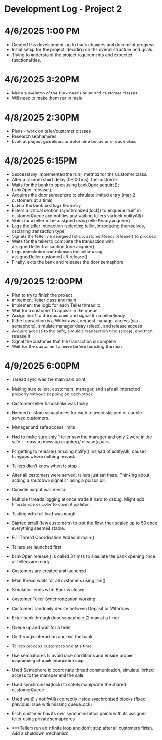 # **Development Log - Project 2**

# 4/6/2025 1:00 PM
- Created this development log to track changes and document progress.
- Initial setup for the project, deciding on the overall structure and goals.
- Trying to understand the project requirements and expected functionalities.

# 4/6/2025 3:20PM
- Made a skeleton of the file - needs teller and customer classes
- Will need to make them run in main

# 4/8/2025 2:30PM
- Plans - work on teller/customer classes
- Research sephamores
- Look at project guidelines to determine behavior of each class

# 4/8/2025 6:15PM
- Successfully implemented the run() method for the Customer class.
- After a random short delay (0–100 ms), the customer:
- Waits for the bank to open using bankOpen.acquire(); bankOpen.release();
- Acquires the door semaphore to simulate limited entry (max 2 customers at a time)
- Enters the bank and logs the entry
- Enters a critical section (synchronized(lock)) to enqueue itself in customerQueue and notifies any waiting tellers via lock.notifyAll()
- Waits for a teller to be assigned using tellerReady.acquire()
- Logs the teller interaction (selecting teller, introducing themselves, declaring transaction type)
- Signals the teller via assignedTeller.customerReady.release() to proceed
- Waits for the teller to complete the transaction with assignedTeller.transactionDone.acquire()
- Logs completion and releases the teller using assignedTeller.customerLeft.release()
- Finally, exits the bank and releases the door semaphore

# 4/9/2025 12:00PM
- Plan to try to finish the project 
- Implement Teller class and main 
- Implement the logic for each Teller thread to:
- Wait for a customer to appear in the queue
- Assign itself to the customer and signal it via tellerReady
- If the transaction is a Withdrawal, request manager access (via semaphore), simulate manager delay (sleep), and release access
- Acquire access to the safe, simulate transaction time (sleep), and then release it
- Signal the customer that the transaction is complete
- Wait for the customer to leave before handling the next

# 4/9/2025 6:00PM
- Thread sync was the main pain point
- Making sure tellers, customers, manager, and safe all interacted properly without stepping on each other.
- Customer–teller handshake was tricky
- Needed custom semaphores for each to avoid skipped or double-served customers.
- Manager and safe access limits
- Had to make sure only 1 teller saw the manager and only 2 were in the safe — easy to mess up acquire()/release() pairs.
- Forgetting to release() or using notify() instead of notifyAll() caused hangups where nothing moved.
- Tellers didn’t know when to stop
- After all customers were served, tellers just sat there. Thinking about adding a shutdown signal or using a poison pill.
- Console output was messy
- Multiple threads logging at once made it hard to debug. Might add timestamps or color to clean it up later.
- Testing with full load was rough
- Started small (few customers) to test the flow, then scaled up to 50 once everything seemed stable.

- Full Thread Coordination Added in main()
- Tellers are launched first
- bankOpen.release() is called 3 times to simulate the bank opening once all tellers are ready
- Customers are created and launched
- Main thread waits for all customers using join()
- Simulation ends with: Bank is closed.
- Customer-Teller Synchronization Working
- Customers randomly decide between Deposit or Withdraw
- Enter bank through door semaphore (2 max at a time)
- Queue up and wait for a teller
- Go through interaction and exit the bank
- Tellers process customers one at a time
- Use semaphores to avoid race conditions and ensure proper sequencing of each interaction step
- Used Semaphore to coordinate thread communication, simulate limited access to the manager and the safe
- Used synchronized(lock) to safely manipulate the shared customerQueue
- Used wait() / notifyAll() correctly inside synchronized blocks (fixed previous issue with missing queueLock)
- Each customer has its own synchronization points with its assigned teller using private semaphores
- ***Tellers run an infinite loop and don’t stop after all customers finish. Add a shutdown mechanism

